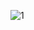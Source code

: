![1](https://github.com/MatiasBarna/Proyecto_Individual_2/assets/126587042/b344eb83-5e37-4b31-969a-410119506039)
